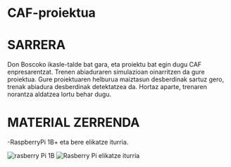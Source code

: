# CAF-proiektua
# SARRERA

Don Boscoko ikasle-talde bat gara, eta proiektu bat egin dugu CAF enpresarentzat. Trenen abiaduraren simulazioan oinarritzen da gure proiektua. Gure proiektuaren helburua maiztasun desberdinak sartuz gero, trenak abiadura desberdinak detektatzea da. Hortaz aparte, trenaren norantza aldatzea lortu behar dugu.

# MATERIAL ZERRENDA

-RaspberryPi 1B+ eta bere elikatze iturria.

![rasberry Pi 1B](https://user-images.githubusercontent.com/98529068/154254936-fa040963-2bd5-4787-af55-68eb37bb5bb6.jpg)
![Rasberry Pi elikatze iturria](https://user-images.githubusercontent.com/98529068/154255028-2c7a8f42-36ed-4f33-8595-8bfd65c25953.jpg)

